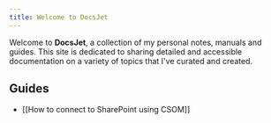 ```yaml
---
title: Welcome to DocsJet
---
```


Welcome to **DocsJet**, a collection of my personal notes, manuals and guides. This site is dedicated to sharing detailed and accessible documentation on a variety of topics that I've curated and created.

## Guides

- [[How to connect to SharePoint using CSOM]]